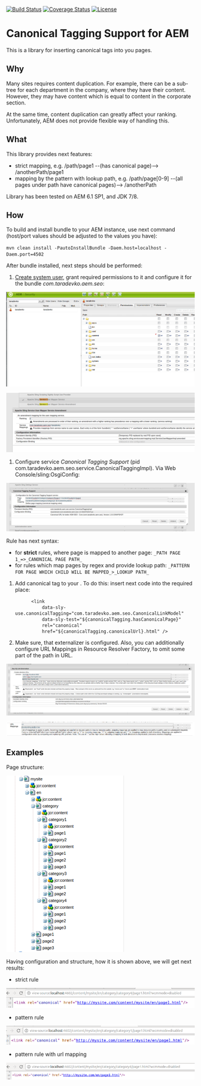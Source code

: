 [![Build Status](https://travis-ci.org/otarsko/aem-seo-canonical-url.svg?branch=master)](https://travis-ci.org/otarsko/aem-seo-canonical-url)
[![Coverage Status](https://coveralls.io/repos/github/otarsko/aem-seo-canonical-url/badge.svg?branch=master)](https://coveralls.io/github/otarsko/aem-seo-canonical-url?branch=master)
[![License](https://img.shields.io/badge/License-Apache%202.0-blue.svg)](https://opensource.org/licenses/Apache-2.0)

# Canonical Tagging Support for AEM
This is a library for inserting canonical tags into you pages.

## Why
Many sites requires content duplication. For example, there can be a sub-tree for each department in the company,
where they have their content. However, they may have content which is equal to content in the corporate section.

At the same time, content duplication can greatly affect your ranking.
Unfortunately, AEM does not provide flexible way of handling this.

## What
This library provides next features:

* strict mapping, e.g. /path/page1 --(has canonical page)--> /anotherPath/page1
* mapping by the pattern with lookup path, e.g. /path/page[0-9] --(all pages under path have canonical pages)--> /anotherPath

Library has been tested on AEM 6.1 SP1, and JDK 7/8.

## How
To build and install bundle to your AEM instance, use next command (host/port values should be adjusted to the values you have):

`mvn clean install -PautoInstallBundle -Daem.host=localhost -Daem.port=4502`

After bundle installed, next steps should be performed:

1. [Create system user](http://www.aemcq5tutorials.com/tutorials/create-system-user-in-aem/), grant required permissions to it and configure it for the bundle *com.taradevko.aem.seo*:

 ![Grant user permissions](doc/aem-grant-permisions.png)

 ![User mapping](doc/aem-user-mapping.png)

1. Configure service *Canonical Tagging Support* (pid com.taradevko.aem.seo.service.CanonicalTaggingImpl). Via Web Console/sling:OsgiConfig:

 ![AEM Canonical Configuration](doc/aem-canonical-configuration.png)

 Rule has next syntax:

 * for **strict** rules, where page is mapped to another page: `_PATH PAGE 1_=>_CANONICAL PAGE PATH_`
 * for rules which map pages by regex and provide lookup path: `_PATTERN FOR PAGE WHICH CHILD WILL BE MAPPED_>_LOOKUP PATH_`

1. Add canonical tag to your <head></head>. To do this: insert next code into the required place:
    ```
          <link
              data-sly-use.canonicalTagging="com.taradevko.aem.seo.CanonicalLinkModel"
              data-sly-test="${canonicalTagging.hasCanonicalPage}"
              rel="canonical"
              href="${canonicalTagging.canonicalUrl}.html" />
    ```
1. Make sure, that externalizer is configured. Also, you can additionally configure URL Mappings in Resource Resolver Factory, to omit some part of the path in URL.

 ![AEM Externalizer Configuration](doc/aem-externalizer-config.png)

 ![AEM Resource Resolver mapping](doc/aem-resource-resolver-mapping.png)

## Examples
Page structure:

 ![AEM SEO Example structue](doc/aem-seo-structure.png)

Having configuration and structure, how it is shown above, we will get next results:

* strict rule

 ![AEM SEO Canonical Strict rule](doc/aem-canonical-example-strict.png)

* pattern rule

 ![AEM SEO Canonical Pattern rule](doc/aem-canonical-example-pattern.png)

* pattern rule with url mapping

 ![AEM SEO Canonical Pattern rule with url mapping](doc/aem-canonical-example-pattern-with-url-mapping.png)
